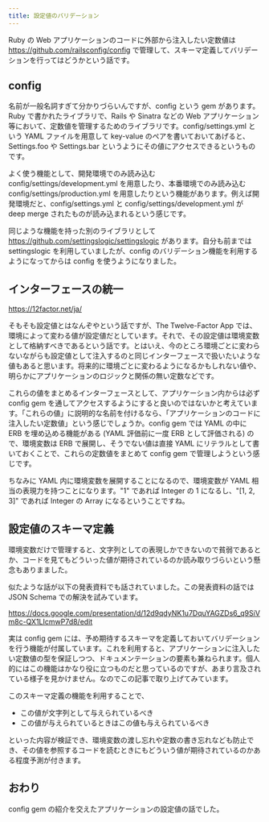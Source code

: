 ```yaml
---
title: 設定値のバリデーション
---
```


Ruby の Web アプリケーションのコードに外部から注入したい定数値は <https://github.com/railsconfig/config> で管理して、スキーマ定義してバリデーションを行ってはどうかという話です。

## config

名前が一般名詞すぎて分かりづらいんですが、config という gem があります。Ruby で書かれたライブラリで、Rails や Sinatra などの Web アプリケーション等において、定数値を管理するためのライブラリです。config/settings.yml という YAML ファイルを用意して key-value のペアを書いておいてあげると、Settings.foo や Settings.bar というようにその値にアクセスできるというものです。

よく使う機能として、開発環境でのみ読み込む config/settings/development.yml を用意したり、本番環境でのみ読み込む config/settings/production.yml を用意したりという機能があります。例えば開発環境だと、config/settings.yml と config/settings/development.yml が deep merge されたものが読み込まれるという感じです。

同じような機能を持った別のライブラリとして <https://github.com/settingslogic/settingslogic> があります。自分も前までは settingslogic を利用していましたが、config のバリデーション機能を利用するようになってからは config を使うようになりました。

## インターフェースの統一

<https://12factor.net/ja/>

そもそも設定値とはなんぞやという話ですが、The Twelve-Factor App では、環境によって変わる値が設定値だとしています。それで、その設定値は環境変数として格納すべきであるという話です。とはいえ、今のところ環境ごとに変わらないながらも設定値として注入するのと同じインターフェースで扱いたいような値もあると思います。将来的に環境ごとに変わるようになるかもしれない値や、明らかにアプリケーションのロジックと関係の無い定数などです。

これらの値をまとめるインターフェースとして、アプリケーション内からは必ず config gem を通してアクセスするようにすると良いのではないかと考えています。「これらの値」に説明的な名前を付けるなら、「アプリケーションのコードに注入したい定数値」という感じでしょうか。config gem では YAML の中に ERB を埋め込める機能がある (YAML 評価前に一度 ERB として評価される) ので、環境変数は ERB で展開し、そうでない値は直接 YAML にリテラルとして書いておくことで、これらの定数値をまとめて config gem で管理しようという感じです。

ちなみに YAML 内に環境変数を展開することになるので、環境変数が YAML 相当の表現力を持つことになります。"1" であれば Integer の 1 になるし、"[1, 2, 3]" であれば Integer の Array になるということですね。

## 設定値のスキーマ定義

環境変数だけで管理すると、文字列としての表現しかできないので貧弱であるとか、コードを見てもどういった値が期待されているのか読み取りづらいという懸念もありまました。

似たような話が以下の発表資料でも話されていました。この発表資料の話では JSON Schema での解決を試みています。

<https://docs.google.com/presentation/d/12d9qdyNK1u7DquYAGZDs6_q9SiVm8c-QX1LIcmwP7d8/edit>

実は config gem には、予め期待するスキーマを定義しておいてバリデーションを行う機能が付属しています。これを利用すると、アプリケーションに注入したい定数値の型を保証しつつ、ドキュメンテーションの要素も兼ねられます。個人的にはこの機能はかなり役に立つものだと思っているのですが、あまり言及されている様子を見かけません。なのでこの記事で取り上げてみています。

このスキーマ定義の機能を利用することで、

- この値が文字列として与えられているべき
- この値が与えられているときはこの値も与えられているべき

といった内容が検証でき、環境変数の渡し忘れや定数の書き忘れなども防止でき、その値を参照するコードを読むときにもどういう値が期待されているのかある程度予測が付きます。

## おわり
config gem の紹介を交えたアプリケーションの設定値の話でした。
